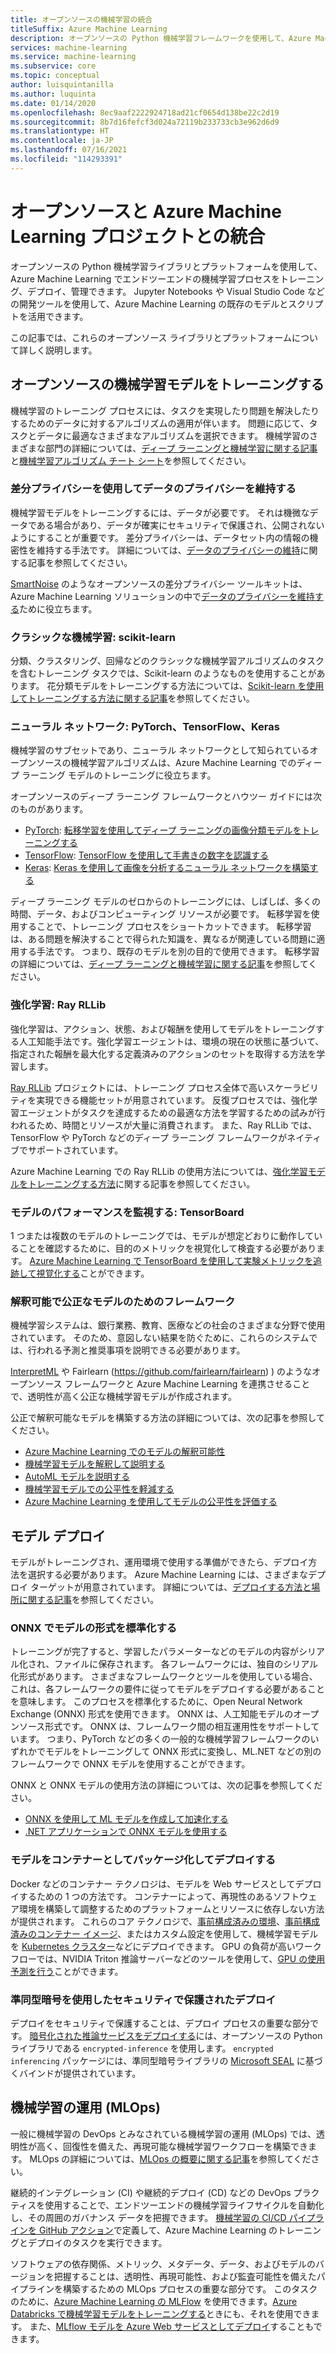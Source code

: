 ```yaml
---
title: オープンソースの機械学習の統合
titleSuffix: Azure Machine Learning
description: オープンソースの Python 機械学習フレームワークを使用して、Azure Machine Learning でエンドツーエンドの機械学習ソリューションをトレーニング、デプロイ、管理する方法について学習します。
services: machine-learning
ms.service: machine-learning
ms.subservice: core
ms.topic: conceptual
author: luisquintanilla
ms.author: luquinta
ms.date: 01/14/2020
ms.openlocfilehash: 8ec9aaf2222924718ad21cf0654d138be22c2d19
ms.sourcegitcommit: 8b7d16fefcf3d024a72119b233733cb3e962d6d9
ms.translationtype: HT
ms.contentlocale: ja-JP
ms.lasthandoff: 07/16/2021
ms.locfileid: "114293391"
---
```

# <a name="open-source-integration-with-azure-machine-learning-projects"></a>オープンソースと Azure Machine Learning プロジェクトとの統合

オープンソースの Python 機械学習ライブラリとプラットフォームを使用して、Azure Machine Learning でエンドツーエンドの機械学習プロセスをトレーニング、デプロイ、管理できます。  Jupyter Notebooks や Visual Studio Code などの開発ツールを使用して、Azure Machine Learning の既存のモデルとスクリプトを活用できます。  

この記事では、これらのオープンソース ライブラリとプラットフォームについて詳しく説明します。

## <a name="train-open-source-machine-learning-models"></a>オープンソースの機械学習モデルをトレーニングする

機械学習のトレーニング プロセスには、タスクを実現したり問題を解決したりするためのデータに対するアルゴリズムの適用が伴います。 問題に応じて、タスクとデータに最適なさまざまなアルゴリズムを選択できます。 機械学習のさまざまな部門の詳細については、[ディープ ラーニングと機械学習に関する記事](./concept-deep-learning-vs-machine-learning.md)と[機械学習アルゴリズム チート シート](algorithm-cheat-sheet.md)を参照してください。

### <a name="preserve-data-privacy-using-differential-privacy"></a>差分プライバシーを使用してデータのプライバシーを維持する

機械学習モデルをトレーニングするには、データが必要です。 それは機微なデータである場合があり、データが確実にセキュリティで保護され、公開されないようにすることが重要です。 差分プライバシーは、データセット内の情報の機密性を維持する手法です。 詳細については、[データのプライバシーの維持](concept-differential-privacy.md)に関する記事を参照してください。 

[SmartNoise](https://github.com/opendifferentialprivacy/smartnoise-core-python) のようなオープンソースの差分プライバシー ツールキットは、Azure Machine Learning ソリューションの中で[データのプライバシーを維持する](how-to-differential-privacy.md)ために役立ちます。

### <a name="classical-machine-learning-scikit-learn"></a>クラシックな機械学習: scikit-learn

分類、クラスタリング、回帰などのクラシックな機械学習アルゴリズムのタスク を含むトレーニング タスクでは、Scikit-learn のようなものを使用することがあります。 花分類モデルをトレーニングする方法については、[Scikit-learn を使用してトレーニングする方法に関する記事](how-to-train-scikit-learn.md)を参照してください。

### <a name="neural-networks-pytorch-tensorflow-keras"></a>ニューラル ネットワーク: PyTorch、TensorFlow、Keras

機械学習のサブセットであり、ニューラル ネットワークとして知られているオープンソースの機械学習アルゴリズムは、Azure Machine Learning でのディープ ラーニング モデルのトレーニングに役立ちます。

オープンソースのディープ ラーニング フレームワークとハウツー ガイドには次のものがあります。

 *  [PyTorch](https://github.com/pytorch/pytorch): [転移学習を使用してディープ ラーニングの画像分類モデルをトレーニングする](how-to-train-pytorch.md) 
 *  [TensorFlow](https://github.com/tensorflow/tensorflow): [TensorFlow を使用して手書きの数字を認識する](how-to-train-tensorflow.md)
 *  [Keras](https://github.com/keras-team/keras): [Keras を使用して画像を分析するニューラル ネットワークを構築する](how-to-train-keras.md)

ディープ ラーニング モデルのゼロからのトレーニングには、しばしば、多くの時間、データ、およびコンピューティング リソースが必要です。 転移学習を使用することで、トレーニング プロセスをショートカットできます。 転移学習は、ある問題を解決することで得られた知識を、異なるが関連している問題に適用する手法です。 つまり、既存のモデルを別の目的で使用できます。 転移学習の詳細については、[ディープ ラーニングと機械学習に関する記事](concept-deep-learning-vs-machine-learning.md#what-is-transfer-learning)を参照してください。

### <a name="reinforcement-learning-ray-rllib"></a>強化学習: Ray RLLib

強化学習は、アクション、状態、および報酬を使用してモデルをトレーニングする人工知能手法です。強化学習エージェントは、環境の現在の状態に基づいて、指定された報酬を最大化する定義済みのアクションのセットを取得する方法を学習します。 

[Ray RLLib](https://github.com/ray-project/ray) プロジェクトには、トレーニング プロセス全体で高いスケーラビリティを実現できる機能セットが用意されています。 反復プロセスでは、強化学習エージェントがタスクを達成するための最適な方法を学習するための試みが行われるため、時間とリソースが大量に消費されます。  また、Ray RLLib では、TensorFlow や PyTorch などのディープ ラーニング フレームワークがネイティブでサポートされています。  

Azure Machine Learning での Ray RLLib の使用方法については、[強化学習モデルをトレーニングする方法](how-to-use-reinforcement-learning.md)に関する記事を参照してください。

### <a name="monitor-model-performance-tensorboard"></a>モデルのパフォーマンスを監視する: TensorBoard

1 つまたは複数のモデルのトレーニングでは、モデルが想定どおりに動作していることを確認するために、目的のメトリックを視覚化して検査する必要があります。 [Azure Machine Learning で TensorBoard を使用して実験メトリックを追跡して視覚化する](./how-to-monitor-tensorboard.md)ことができます。

### <a name="frameworks-for-interpretable-and-fair-models"></a>解釈可能で公正なモデルのためのフレームワーク

機械学習システムは、銀行業務、教育、医療などの社会のさまざまな分野で使用されています。 そのため、意図しない結果を防ぐために、これらのシステムでは、行われる予測と推奨事項を説明できる必要があります。

[InterpretML](https://github.com/interpretml/interpret/) や Fairlearn (https://github.com/fairlearn/fairlearn) ) のようなオープンソース フレームワークと Azure Machine Learning を連携させることで、透明性が高く公正な機械学習モデルが作成されます。

公正で解釈可能なモデルを構築する方法の詳細については、次の記事を参照してください。

- [Azure Machine Learning でのモデルの解釈可能性](how-to-machine-learning-interpretability.md)
- [機械学習モデルを解釈して説明する](how-to-machine-learning-interpretability-aml.md)
- [AutoML モデルを説明する](how-to-machine-learning-interpretability-automl.md)
- [機械学習モデルでの公平性を軽減する](concept-fairness-ml.md)
- [Azure Machine Learning を使用してモデルの公平性を評価する](how-to-machine-learning-fairness-aml.md)

## <a name="model-deployment"></a>モデル デプロイ

モデルがトレーニングされ、運用環境で使用する準備ができたら、デプロイ方法を選択する必要があります。 Azure Machine Learning には、さまざまなデプロイ ターゲットが用意されています。 詳細については、[デプロイする方法と場所に関する記事](./how-to-deploy-and-where.md)を参照してください。

### <a name="standardize-model-formats-with-onnx"></a>ONNX でモデルの形式を標準化する

トレーニングが完了すると、学習したパラメーターなどのモデルの内容がシリアル化され、ファイルに保存されます。 各フレームワークには、独自のシリアル化形式があります。 さまざまなフレームワークとツールを使用している場合、これは、各フレームワークの要件に従ってモデルをデプロイする必要があることを意味します。 このプロセスを標準化するために、Open Neural Network Exchange (ONNX) 形式を使用できます。 ONNX は、人工知能モデルのオープンソース形式です。 ONNX は、フレームワーク間の相互運用性をサポートしています。 つまり、PyTorch などの多くの一般的な機械学習フレームワークのいずれかでモデルをトレーニングして ONNX 形式に変換し、ML.NET などの別のフレームワークで ONNX モデルを使用することができます。

ONNX と ONNX モデルの使用方法の詳細については、次の記事を参照してください。

- [ONNX を使用して ML モデルを作成して加速化する](concept-onnx.md)
- [.NET アプリケーションで ONNX モデルを使用する](how-to-use-automl-onnx-model-dotnet.md)

### <a name="package-and-deploy-models-as-containers"></a>モデルをコンテナーとしてパッケージ化してデプロイする

Docker などのコンテナー テクノロジは、モデルを Web サービスとしてデプロイするための 1 つの方法です。 コンテナーによって、再現性のあるソフトウェア環境を構築して調整するためのプラットフォームとリソースに依存しない方法が提供されます。 これらのコア テクノロジで、[事前構成済みの環境](./how-to-use-environments.md)、[事前構成済みのコンテナー イメージ](./how-to-deploy-custom-container.md)、またはカスタム設定を使用して、機械学習モデルを [Kubernetes クラスター](./how-to-deploy-azure-kubernetes-service.md?tabs=python)などにデプロイできます。 GPU の負荷が高いワークフローでは、NVIDIA Triton 推論サーバーなどのツールを使用して、[GPU の使用予測を行う](how-to-deploy-with-triton.md?tabs=python)ことができます。

### <a name="secure-deployments-with-homomorphic-encryption"></a>準同型暗号を使用したセキュリティで保護されたデプロイ

デプロイをセキュリティで保護することは、デプロイ プロセスの重要な部分です。 [暗号化された推論サービスをデプロイする](how-to-homomorphic-encryption-seal.md)には、オープンソースの Python ライブラリである `encrypted-inference` を使用します。 `encrypted inferencing` パッケージには、準同型暗号ライブラリの [Microsoft SEAL](https://github.com/Microsoft/SEAL) に基づくバインドが提供されています。

## <a name="machine-learning-operations-mlops"></a>機械学習の運用 (MLOps)

一般に機械学習の DevOps とみなされている機械学習の運用 (MLOps) では、透明性が高く、回復性を備えた、再現可能な機械学習ワークフローを構築できます。 MLOps の詳細については、[MLOps の概要に関する記事](./concept-model-management-and-deployment.md)を参照してください。 

継続的インテグレーション (CI) や継続的デプロイ (CD) などの DevOps プラクティスを使用することで、エンドツーエンドの機械学習ライフサイクルを自動化し、その周囲のガバナンス データを把握できます。 [機械学習の CI/CD パイプラインを GitHub アクション](./how-to-github-actions-machine-learning.md)で定義して、Azure Machine Learning のトレーニングとデプロイのタスクを実行できます。 

ソフトウェアの依存関係、メトリック、メタデータ、データ、およびモデルのバージョンを把握することは、透明性、再現可能性、および監査可能性を備えたパイプラインを構築するための MLOps プロセスの重要な部分です。 このタスクのために、[Azure Machine Learning の MLFlow](how-to-use-mlflow.md) を使用できます。[Azure Databricks で機械学習モデルをトレーニングする](./how-to-use-mlflow-azure-databricks.md)ときにも、それを使用できます。 また、[MLflow モデルを Azure Web サービスとしてデプロイ](how-to-deploy-mlflow-models.md)することもできます。